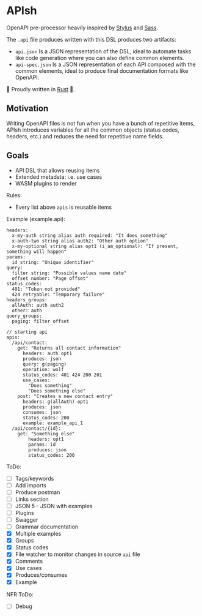 # APIsh

OpenAPI pre-processor heavily inspired by [Stylus](https://stylus-lang.com) and 
[Sass](https://sass-lang.com).

The `.api` file produces written with this DSL produces two artifacts:

- `api.json` Is a JSON representation of the DSL, ideal to automate tasks like
  code generation where you can also define common elements.
- `api-spec.json` Is a JSON representation of each API composed with the common 
  elements, ideal to produce final documentation formats like OpenAPI.

🙊 Proudly written in [Rust](https://www.rust-lang.org) 🦀.

## Motivation

Writing OpenAPI files is not fun when you have a bunch of repetitive items, 
APIsh introduces variables for all the common objects (status codes, headers, 
etc.) and reduces the need for repetitive name fields.

## Goals

- API DSL that allows reusing items
- Extended metadata: i.e. use cases
- WASM plugins to render

Rules:
- Every list above `apis` is reusable items

Example (example.api):
```
headers:
  x-my-auth string alias auth required: "It does something"
  x-auth-two string alias auth2: "Other auth option"
  x-my-optional string alias opt1 (i_am_optional): "If present, something will happen"
params:
  id string: "Unique identifier"
query:
  filter string: "Possible values name date"
  offset number: "Page offset"
status_codes:
  401: "Token not provided"
  424 retryable: "Temporary failure"
headers_groups:
  allAuth: auth auth2
  other: auth
query_groups:
  paging: filter offset

// starting api
apis:
  /api/contact:
    get: "Returns all contact information"
      headers: auth opt1
      produces: json
      query: g(paging)
      operation: wolf
      status_codes: 401 424 200 201
      use_cases:
        "Does something"
        "Does something else"
    post: "Creates a new contact entry"
      headers: g(allAuth) opt1
      produces: json
      consumes: json
      status_codes: 200
      example: example_api_1
  /api/contact/{id}:
    get: "Something else"
        headers: opt1
        params: id
        produces: json
        status_codes: 200
```

ToDo:
- [ ] Tags/keywords
- [ ] Add imports
- [ ] Produce postman
- [ ] Links section
- [ ] JSON 5 - JSON with examples
- [ ] Plugins
- [ ] Swagger
- [ ] Grammar documentation
- [X] Multiple examples
- [X] Groups
- [X] Status codes
- [X] File watcher to monitor changes in source `api` file
- [X] Comments
- [X] Use cases
- [X] Produces/consumes
- [X] Example

NFR ToDo:
- [ ] Debug